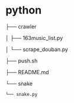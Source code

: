 # python


├── crawler

│   ├── 163music_list.py

│   └── scrape_douban.py

├── push.sh

├── README.md

└── snake

    └── snake.py

